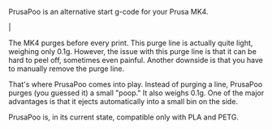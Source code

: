 PrusaPoo is an alternative start g-code for your Prusa MK4.

|

The MK4 purges before every print. This purge line is actually quite light, weighing only 0.1g. However, the issue with this purge line is that it can be hard to peel off, sometimes even painful. Another downside is that you have to manually remove the purge line.

That's where PrusaPoo comes into play. Instead of purging a line, PrusaPoo purges (you guessed it) a small "poop." It also weighs 0.1g. One of the major advantages is that it ejects automatically into a small bin on the side.

PrusaPoo is, in its current state, compatible only with PLA and PETG.
